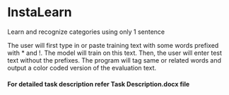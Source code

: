 # InstaLearn
 Learn and recognize categories using only 1 sentence

The user will first type in or paste training text with some words prefixed with * and !. The model will train on this text. Then, the user will enter test text without the prefixes. The program will tag same or related words and output a color coded version of the evaluation text.

#### For detailed task description refer Task Description.docx file

